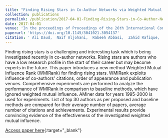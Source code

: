 ```yaml
---
title: "Finding Rising Stars in Co-Author Networks via Weighted Mutual Influence"
collection: publications
permalink: /publication/2017-04-01-Finding-Rising-Stars-in-Co-Author-Networks-via-Weighted-Mutual-Influence
date: 2017-04-01
venue: 'In the proceedings of Proceedings of the 26th International Conference on World Wide Web Companion'
paperurl: 'https://doi.org/10.1145/3041021.3054137'
citation: ' Ali Daud,  Naif Aljohani,  Rabeeh Abbasi,  Zahid Rafique,  Tehmina Amjad,  Hussain Dawood,  Khaled Alyoubi, &quot;Finding Rising Stars in Co-Author Networks via Weighted Mutual Influence.&quot; In the proceedings of Proceedings of the 26th International Conference on World Wide Web Companion, 2017.'
---
```

Finding rising stars is a challenging and interesting task which is being investigated recently in co-author networks. Rising stars are authors who have a low research profile in the start of their career but may become experts in the future. This paper introduces a new method Weighted Mutual Influence Rank (WMIRank) for finding rising stars. WMIRank exploits influence of co-authors&apos; citations, order of appearance and publication venues. Comprehensive experiments are performed to analyze the performance of WMIRank in comparison to baseline methods, which have ignored weighted mutual influence. AMiner data for years 1995-2000 is used for experiments. List of top 30 authors as per proposed and baseline methods are compared for their average number of papers, average number of citations and achievements. Experimental results provide convincing evidence of the effectiveness of the investigated weighted mutual influence.

[Access paper here](https://doi.org/10.1145/3041021.3054137){:target="_blank"}
